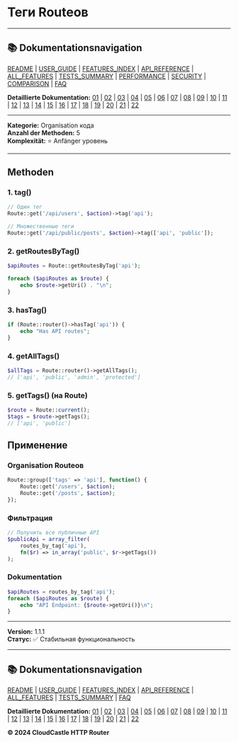 # Теги Routeов

---

## 📚 Dokumentationsnavigation

[README](../../README.md) | [USER_GUIDE](../USER_GUIDE.md) | [FEATURES_INDEX](../FEATURES_INDEX.md) | [API_REFERENCE](../API_REFERENCE.md) | [ALL_FEATURES](../ALL_FEATURES.md) | [TESTS_SUMMARY](../TESTS_SUMMARY.md) | [PERFORMANCE](../PERFORMANCE_ANALYSIS.md) | [SECURITY](../SECURITY_REPORT.md) | [COMPARISON](../COMPARISON.md) | [FAQ](../FAQ.md)

**Detaillierte Dokumentation:** [01](01_BASIC_ROUTING.md) | [02](02_ROUTE_PARAMETERS.md) | [03](03_ROUTE_GROUPS.md) | [04](04_RATE_LIMITING.md) | [05](05_IP_FILTERING.md) | [06](06_MIDDLEWARE.md) | [07](07_NAMED_ROUTES.md) | [08](08_TAGS.md) | [09](09_HELPER_FUNCTIONS.md) | [10](10_ROUTE_SHORTCUTS.md) | [11](11_ROUTE_MACROS.md) | [12](12_URL_GENERATION.md) | [13](13_EXPRESSION_LANGUAGE.md) | [14](14_CACHING.md) | [15](15_PLUGINS.md) | [16](16_LOADERS.md) | [17](17_PSR_SUPPORT.md) | [18](18_ACTION_RESOLVER.md) | [19](19_STATISTICS.md) | [20](20_SECURITY.md) | [21](21_EXCEPTIONS.md) | [22](22_CLI_TOOLS.md)

---


**Kategorie:** Organisation кода  
**Anzahl der Methoden:** 5  
**Komplexität:** ⭐ Anfänger уровень

---

## Methoden

### 1. tag()

```php
// Один тег
Route::get('/api/users', $action)->tag('api');

// Множественные теги
Route::get('/api/public/posts', $action)->tag(['api', 'public']);
```

### 2. getRoutesByTag()

```php
$apiRoutes = Route::getRoutesByTag('api');

foreach ($apiRoutes as $route) {
    echo $route->getUri() . "\n";
}
```

### 3. hasTag()

```php
if (Route::router()->hasTag('api')) {
    echo "Has API routes";
}
```

### 4. getAllTags()

```php
$allTags = Route::router()->getAllTags();
// ['api', 'public', 'admin', 'protected']
```

### 5. getTags() (на Route)

```php
$route = Route::current();
$tags = $route->getTags();
// ['api', 'public']
```

## Применение

### Organisation Routeов

```php
Route::group(['tags' => 'api'], function() {
    Route::get('/users', $action);
    Route::get('/posts', $action);
});
```

### Фильтрация

```php
// Получить все публичные API
$publicApi = array_filter(
    routes_by_tag('api'),
    fn($r) => in_array('public', $r->getTags())
);
```

### Dokumentation

```php
$apiRoutes = routes_by_tag('api');
foreach ($apiRoutes as $route) {
    echo "API Endpoint: {$route->getUri()}\n";
}
```

---

**Version:** 1.1.1  
**Статус:** ✅ Стабильная функциональность


---

## 📚 Dokumentationsnavigation

[README](../../README.md) | [USER_GUIDE](../USER_GUIDE.md) | [FEATURES_INDEX](../FEATURES_INDEX.md) | [API_REFERENCE](../API_REFERENCE.md) | [ALL_FEATURES](../ALL_FEATURES.md) | [TESTS_SUMMARY](../TESTS_SUMMARY.md) | [FAQ](../FAQ.md)

**Detaillierte Dokumentation:** [01](01_BASIC_ROUTING.md) | [02](02_ROUTE_PARAMETERS.md) | [03](03_ROUTE_GROUPS.md) | [04](04_RATE_LIMITING.md) | [05](05_IP_FILTERING.md) | [06](06_MIDDLEWARE.md) | [07](07_NAMED_ROUTES.md) | [08](08_TAGS.md) | [09](09_HELPER_FUNCTIONS.md) | [10](10_ROUTE_SHORTCUTS.md) | [11](11_ROUTE_MACROS.md) | [12](12_URL_GENERATION.md) | [13](13_EXPRESSION_LANGUAGE.md) | [14](14_CACHING.md) | [15](15_PLUGINS.md) | [16](16_LOADERS.md) | [17](17_PSR_SUPPORT.md) | [18](18_ACTION_RESOLVER.md) | [19](19_STATISTICS.md) | [20](20_SECURITY.md) | [21](21_EXCEPTIONS.md) | [22](22_CLI_TOOLS.md)

**© 2024 CloudCastle HTTP Router**
